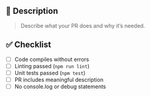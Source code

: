 
## 📌 Description
> Describe what your PR does and why it’s needed.

## ✅ Checklist

- [ ] Code compiles without errors
- [ ] Linting passed (`npm run lint`)
- [ ] Unit tests passed (`npm test`)
- [ ] PR includes meaningful description
- [ ] No console.log or debug statements